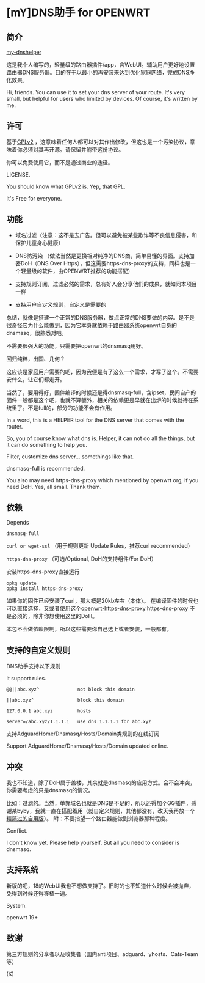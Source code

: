 # [mY]DNS助手 for OPENWRT

## 简介

[my-dnshelper](https://github.com/kongfl888/openwrt-my-dnshelper)

这是我个人编写的，轻量级的路由器插件/app，含WebUI。辅助用户更好地设置路由器DNS服务器。目的在于以最小的再安装来达到优化家庭网络，完成DNS净化效果。

Hi, friends. You can use it to set your dns server of your route. It's very small, but helpful for users who limited by devices. Of course, it's written by me.

## 许可

基于[GPLv2](https://github.com/kongfl888/openwrt-my-dnshelper/LICENSE) ，这意味着任何人都可以对其作出修改，但这也是一个污染协议，意味着你必须对其再开源。请保留并附带这份协议。

你可以免费使用它，而不是通过商业的途径。

LICENSE. 

You should know what GPLv2 is. Yep, that GPL.

It's Free for everyone.

## 功能

- 域名过滤（注意：这不是去广告。但可以避免被某些欺诈等不良信息侵害，和保护儿童身心健康）

- DNS防污染 （做法当然是更换相对纯净的DNS商，简单易懂的界面。支持加密DoH（DNS Over Https），但这需要https-dns-proxy的支持，同样也是一个轻量级的软件，由OPENWRT推荐的功能搭配）

- 支持规则订阅，过滤必然的需求，总有好人会分享他们的成果，就如同本项目一样

- 支持用户自定义规则，自定义是需要的

总结，就像是搭建一个正常的DNS服务器，做点正常的DNS要做的内容。是不是很奇怪它为什么能做到，因为它本身就依赖于路由器系统openwrt自身的dnsmasq，很熟悉对吧。

不需要很强大的功能，只需要把openwrt的dnsmasq用好。

回归纯粹，出国、几何？

这应该是家庭用户需要的吧，因为我便是有了这么一个需求，才写了这个。不需要安什么，让它们都走开。

当然了，要用得好，固件编译的时候还是得dnsmasq-full，含ipset，民间自产的固件一般都是这个吧，也就不算额外，相关的依赖更是早就在出炉的时候就待在系统里了。不是full的，部分的功能不会有作用。

In a word, this is a HELPER tool for the DNS server that comes with the router.

So, you of course know what dns is. Helper, it can not do all the things, but it can do something to help you.

Filter, customize dns server... somethings like that.

dnsmasq-full is recommended.

You also may need https-dns-proxy which mentioned by openwrt org, if you need DoH. Yes, all small. Thank them.

## 依赖

Depends

``dnsmasq-full``

``curl or wget-ssl`` （用于规则更新 Update Rules，推荐curl recommended）

``https-dns-proxy`` （可选/Optional, DoH的支持组件/For DoH）

安装https-dns-proxy直接运行

```
opkg update
opkg install https-dns-proxy
```
如果你的固件已经安装了curl，那大概是20kb左右（本体）。
在编译固件的时候也可以直接选择，又或者使用这个[openwrt-https-dns-proxy](https://github.com/kongfl888/openwrt-https-dns-proxy)
https-dns-proxy 不是必须的，除非你想使用这里的DoH。

本包不会做依赖限制，所以这些需要你自己选上或者安装，一般都有。

## 支持的自定义规则

DNS助手支持以下规则

It support rules.

```
@@||abc.xyz^              not block this domain

||abc.xyz^                block this domain

127.0.0.1 abc.xyz         hosts

server=/abc.xyz/1.1.1.1   use dns 1.1.1.1 for abc.xyz
```

支持AdguardHome/Dnsmasq/Hosts/Domain类规则的在线订阅

Support AdguardHome/Dnsmasq/Hosts/Domain updated online.

## 冲突

我也不知道，除了DoH属于盖楼，其余就是dnsmasq的应用方式。会不会冲突，你需要考虑的只是dnsmasq的情况。

比如：过滤的。当然，单靠域名也就是DNS是不足的，所以还得加个GG插件，感谢某byby，我就一直在搭配着用（就自定义规则，其他都没有，改天我再放一个[精简过的自用版](https://github.com/kongfl888/luci-app-adbyby-plus-lite/releases)）。
附：不要指望一个路由器能做到浏览器那种程度。

Conflict.

I don't know yet. Please help yourself. But all you need to consider is dnsmasq.

## 支持系统

新版的吧，18的WebUI我也不想做支持了。旧时的也不知道什么时候会被抛弃，免得到时候还得移植一遍。

System.

openwrt 19+

## 致谢

第三方规则的分享者以及收集者（国内anti项目、adguard、yhosts、Cats-Team等）

(K)
